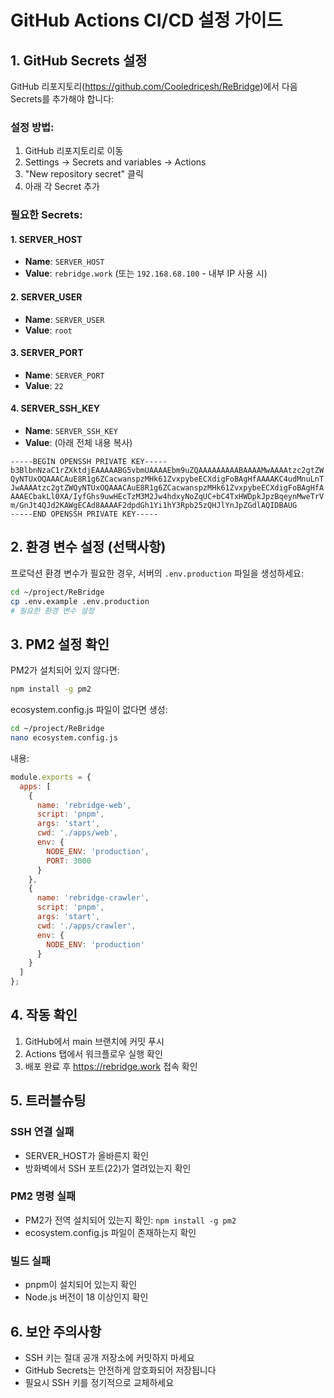 # GitHub Actions CI/CD 설정 가이드

## 1. GitHub Secrets 설정

GitHub 리포지토리(https://github.com/Cooledricesh/ReBridge)에서 다음 Secrets를 추가해야 합니다:

### 설정 방법:
1. GitHub 리포지토리로 이동
2. Settings → Secrets and variables → Actions
3. "New repository secret" 클릭
4. 아래 각 Secret 추가

### 필요한 Secrets:

#### 1. SERVER_HOST
- **Name**: `SERVER_HOST`
- **Value**: `rebridge.work` (또는 `192.168.68.100` - 내부 IP 사용 시)

#### 2. SERVER_USER
- **Name**: `SERVER_USER`
- **Value**: `root`

#### 3. SERVER_PORT
- **Name**: `SERVER_PORT`
- **Value**: `22`

#### 4. SERVER_SSH_KEY
- **Name**: `SERVER_SSH_KEY`
- **Value**: (아래 전체 내용 복사)
```
-----BEGIN OPENSSH PRIVATE KEY-----
b3BlbnNzaC1rZXktdjEAAAAABG5vbmUAAAAEbm9uZQAAAAAAAAABAAAAMwAAAAtzc2gtZW
QyNTUxOQAAACAuE8R1g6ZCacwanspzMHk61ZvxpybeECXdigFoBAgHfAAAAKC4udMnuLnT
JwAAAAtzc2gtZWQyNTUxOQAAACAuE8R1g6ZCacwanspzMHk61ZvxpybeECXdigFoBAgHfA
AAAECbakLl0XA/IyfGhs9uwHEcTzM3M2Jw4hdxyNoZqUC+bC4TxHWDpkJpzBqeynMweTrV
m/GnJt4QJd2KAWgECAd8AAAAF2dpdGh1Yi1hY3Rpb25zQHJlYnJpZGdlAQIDBAUG
-----END OPENSSH PRIVATE KEY-----
```

## 2. 환경 변수 설정 (선택사항)

프로덕션 환경 변수가 필요한 경우, 서버의 `.env.production` 파일을 생성하세요:

```bash
cd ~/project/ReBridge
cp .env.example .env.production
# 필요한 환경 변수 설정
```

## 3. PM2 설정 확인

PM2가 설치되어 있지 않다면:
```bash
npm install -g pm2
```

ecosystem.config.js 파일이 없다면 생성:
```bash
cd ~/project/ReBridge
nano ecosystem.config.js
```

내용:
```javascript
module.exports = {
  apps: [
    {
      name: 'rebridge-web',
      script: 'pnpm',
      args: 'start',
      cwd: './apps/web',
      env: {
        NODE_ENV: 'production',
        PORT: 3000
      }
    },
    {
      name: 'rebridge-crawler',
      script: 'pnpm',
      args: 'start',
      cwd: './apps/crawler',
      env: {
        NODE_ENV: 'production'
      }
    }
  ]
};
```

## 4. 작동 확인

1. GitHub에서 main 브랜치에 커밋 푸시
2. Actions 탭에서 워크플로우 실행 확인
3. 배포 완료 후 https://rebridge.work 접속 확인

## 5. 트러블슈팅

### SSH 연결 실패
- SERVER_HOST가 올바른지 확인
- 방화벽에서 SSH 포트(22)가 열려있는지 확인

### PM2 명령 실패
- PM2가 전역 설치되어 있는지 확인: `npm install -g pm2`
- ecosystem.config.js 파일이 존재하는지 확인

### 빌드 실패
- pnpm이 설치되어 있는지 확인
- Node.js 버전이 18 이상인지 확인

## 6. 보안 주의사항

- SSH 키는 절대 공개 저장소에 커밋하지 마세요
- GitHub Secrets는 안전하게 암호화되어 저장됩니다
- 필요시 SSH 키를 정기적으로 교체하세요